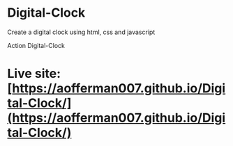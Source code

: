 # Digital-Clock
Create a digital clock using html, css and javascript

Action Digital-Clock

# Live site: [https://aofferman007.github.io/Digital-Clock/](https://aofferman007.github.io/Digital-Clock/)

